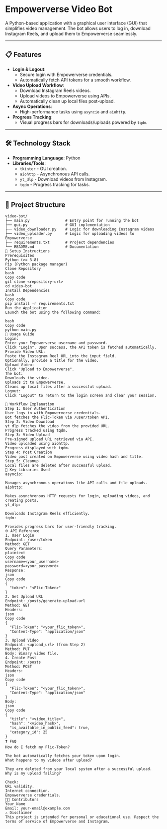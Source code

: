 # Empowerverse Video Bot

A Python-based application with a graphical user interface (GUI) that simplifies video management. The bot allows users to log in, download Instagram Reels, and upload them to Empowerverse seamlessly.

---

## 📋 Features

- **Login & Logout**: 
  - Secure login with Empowerverse credentials.
  - Automatically fetch API tokens for a smooth workflow.
- **Video Upload Workflow**:
  - Download Instagram Reels videos.
  - Upload videos to Empowerverse using APIs.
  - Automatically clean up local files post-upload.
- **Async Operations**: 
  - High-performance tasks using `asyncio` and `aiohttp`.
- **Progress Tracking**: 
  - Visual progress bars for downloads/uploads powered by `tqdm`.

---

## 🛠️ Technology Stack

- **Programming Language**: Python
- **Libraries/Tools**:
  - `tkinter` - GUI creation.
  - `aiohttp` - Asynchronous API calls.
  - `yt_dlp` - Download videos from Instagram.
  - `tqdm` - Progress tracking for tasks.

---

## 📂 Project Structure

```plaintext
video-bot/
├── main.py                # Entry point for running the bot
├── gui.py                 # GUI implementation
├── video_downloader.py    # Logic for downloading Instagram videos
├── video_uploader.py      # Logic for uploading videos to Empowerverse
├── requirements.txt       # Project dependencies
└── README.md              # Documentation
🚀 Setup Instructions
Prerequisites
Python (>= 3.8)
Pip (Python package manager)
Clone Repository
bash
Copy code
git clone <repository-url>
cd video-bot
Install Dependencies
bash
Copy code
pip install -r requirements.txt
Run the Application
Launch the bot using the following command:

bash
Copy code
python main.py
📝 Usage Guide
Login:
Enter your Empowerverse username and password.
Click "Login". Upon success, the API token is fetched automatically.
Provide Video URL:
Paste the Instagram Reel URL into the input field.
Optionally, provide a title for the video.
Upload Video:
Click "Upload to Empowerverse".
The bot:
Downloads the video.
Uploads it to Empowerverse.
Cleans up local files after a successful upload.
Logout:
Click "Logout" to return to the login screen and clear your session.

🔄 Workflow Explanation
Step 1: User Authentication
User logs in with Empowerverse credentials.
Bot fetches the Flic-Token via /user/token API.
Step 2: Video Download
yt_dlp fetches the video from the provided URL.
Progress tracked using tqdm.
Step 3: Video Upload
Pre-signed upload URL retrieved via API.
Video uploaded using aiohttp.
Progress displayed with tqdm.
Step 4: Post Creation
Video post created on Empowerverse using video hash and title.
Step 5: Cleanup
Local files are deleted after successful upload.
🌟 Key Libraries Used
asyncio:

Manages asynchronous operations like API calls and file uploads.
aiohttp:

Makes asynchronous HTTP requests for login, uploading videos, and creating posts.
yt_dlp:

Downloads Instagram Reels efficiently.
tqdm:

Provides progress bars for user-friendly tracking.
🌐 API Reference
1. User Login
Endpoint: /user/token
Method: GET
Query Parameters:
plaintext
Copy code
username=<your_username>
password=<your_password>
Response:
json
Copy code
{
  "token": "<Flic-Token>"
}
2. Get Upload URL
Endpoint: /posts/generate-upload-url
Method: GET
Headers:
json
Copy code
{
  "Flic-Token": "<your_flic_token>",
  "Content-Type": "application/json"
}
3. Upload Video
Endpoint: <upload_url> (from Step 2)
Method: PUT
Body: Binary video file.
4. Create Post
Endpoint: /posts
Method: POST
Headers:
json
Copy code
{
  "Flic-Token": "<your_flic_token>",
  "Content-Type": "application/json"
}
Body:
json
Copy code
{
  "title": "<video_title>",
  "hash": "<video_hash>",
  "is_available_in_public_feed": true,
  "category_id": 25
}
❓ FAQ
How do I fetch my Flic-Token?

The bot automatically fetches your token upon login.
What happens to my videos after upload?

They are deleted from your local system after a successful upload.
Why is my upload failing?

Check:
URL validity.
Internet connection.
Empowerverse credentials.
🧑‍💻 Contributors
Your Name
Email: your-email@example.com
⚠️ Disclaimer
This project is intended for personal or educational use. Respect the terms of service of Empowerverse and Instagram.
